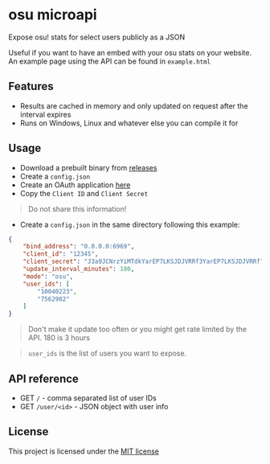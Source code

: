 # osu microapi
Expose osu! stats for select users publicly as a JSON

Useful if you want to have an embed with your osu stats on your website. An example page using the API can be found in `example.html`

## Features
- Results are cached in memory and only updated on request after the interval expires
- Runs on Windows, Linux and whatever else you can compile it for

## Usage
- Download a prebuilt binary from [releases](https://github.com/wait-what/osu-microapi/releases)
- Create a `config.json`
- Create an OAuth application [here](https://osu.ppy.sh/home/account/edit#oauth)
- Copy the `Client ID` and `Client Secret`
> Do not share this information!
- Create a `config.json` in the same directory following this example:
```json
{
    "bind_address": "0.0.0.0:6969",
    "client_id": "12345",
    "client_secret": "J3a9JCNrzYiMTdkYarEP7LKSJDJVRRf3YarEP7LKSJDJVRRf",
    "update_interval_minutes": 180,
    "mode": "osu",
    "user_ids": [
        "10040223",
        "7562902"
    ]
}
```
> Don't make it update too often or you might get rate limited by the API. 180 is 3 hours

> `user_ids` is the list of users you want to expose.

## API reference
- GET `/` - comma separated list of user IDs
- GET `/user/<id>` - JSON object with user info

## License
This project is licensed under the [MIT license](./LICENSE)
